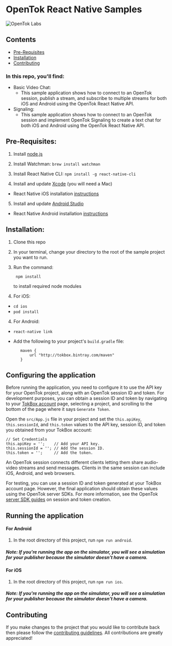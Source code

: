 # OpenTok React Native Samples
![OpenTok Labs](https://d26dzxoao6i3hh.cloudfront.net/items/0U1R0a0e2g1E361H0x3c/Image%202017-11-22%20at%2012.16.38%20PM.png?v=2507a2df)
## Contents

- [Pre-Requisites](#pre-requisites)
- [Installation](#installation)
- [Contributing](#contributing)

### In this repo, you'll find:
 * Basic Video Chat:
    * This sample application shows how to connect to an OpenTok session, publish a stream, and subscribe to multiple streams for both iOS and Android using the OpenTok React Native API.
 * Signaling:
    * This sample application shows how to connect to an OpenTok session and implement OpenTok Signaling to create a text chat for both iOS and Android using the OpenTok React Native API.

## Pre-Requisites:

1. Install [node.js](https://nodejs.org/)

2. Install Watchman: `brew install watchman`

3. Install React Native CLI: `npm install -g react-native-cli`

4. Install and update [Xcode](https://developer.apple.com/xcode/) (you will need a Mac)
* React Native iOS installation [instructions](https://facebook.github.io/react-native/docs/getting-started.html)

5. Install and update [Android Studio](https://developer.android.com/studio/index.html)
* React Native Android installation [instructions](https://facebook.github.io/react-native/docs/getting-started.html)

## Installation:

1. Clone this repo

2. In your terminal, change your directory to the root of the sample project you want to run.

3. Run the command:
 
        npm install
    to install required node modules

4. For iOS:
  * `cd ios`
  * `pod install`

4. For Android:
  * `react-native link`
  *  Add the following to your project's `build.gradle` file: 

            maven {
                url "http://tokbox.bintray.com/maven"
            }

## Configuring the application

Before running the application, you need to configure it to use the API key for your OpenTok project, along with an OpenTok session ID and token. For development purposes, you can obtain a session ID and token by navigating to your [TokBox account](https://tokbox.com/account/#/) page, selecting a project, and scrolling to the bottom of the page where it says `Generate Token`.

Open the `src/App.js` file in your project and set the `this.apiKey`, `this.sessionId`, and `this.token` values to the API key, session ID, and token you obtained from your TokBox account:
```
// Set Credentials
this.apiKey = '';    // Add your API key.
this.sessionId = ''; // Add the session ID.
this.token = '';     // Add the token.
```
An OpenTok session connects different clients letting them share audio-video streams and send messages. Clients in the same session can include iOS, Android, and web browsers.

For testing, you can use a session ID and token generated at your TokBox account page. However, the final application should obtain these values using the OpenTok server SDKs. For more information, see the OpenTok [server SDK guides](https://tokbox.com/developer/sdks/server/) on session and token creation.

## Running the application

#### For Android

1. In the root directory of this project, run `npm run android`.

##### Note: If you're running the app on the simulator, you will see a simulation for your publisher because the simulator doesn't have a camera.

#### For iOS

1. In the root directory of this project, run `npm run ios`.

##### Note: If you're running the app on the simulator, you will see a simulation for your publisher because the simulator doesn't have a camera.

## Contributing

If you make changes to the project that you would like to contribute back then please follow the [contributing guidelines](CONTRIBUTING.md). All contributions are greatly appreciated!